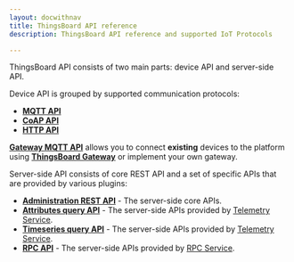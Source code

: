 ```yaml
---
layout: docwithnav
title: ThingsBoard API reference
description: ThingsBoard API reference and supported IoT Protocols

---
```


ThingsBoard API consists of two main parts: device API and server-side API.

Device API is grouped by supported communication protocols:

* [**MQTT API**](/docs/reference/mqtt-api)
* [**CoAP API**](/docs/reference/coap-api)
* [**HTTP API**](/docs/reference/http-api)

[**Gateway MQTT API**](/docs/reference/gateway-mqtt-api) allows you to connect **existing** devices to the platform using **[ThingsBoard Gateway](/docs/iot-gateway/what-is-iot-gateway/)**
or implement your own gateway.

Server-side API consists of core REST API and a set of specific APIs that are provided by various plugins:

* [**Administration REST API**](/docs/reference/rest-api) - The server-side core APIs.
* [**Attributes query API**](/docs/user-guide/attributes/#data-query-api) - The server-side APIs provided by [Telemetry Service](/docs/user-guide/telemetry/).
* [**Timeseries query API**](/docs/user-guide/telemetry/#data-query-api) - The server-side APIs provided by [Telemetry Service](/docs/user-guide/telemetry/).
* [**RPC API**](/docs/user-guide/rpc/#server-side-rpc-api) - The server-side APIs provided by [RPC Service](/docs/user-guide/rpc/).
